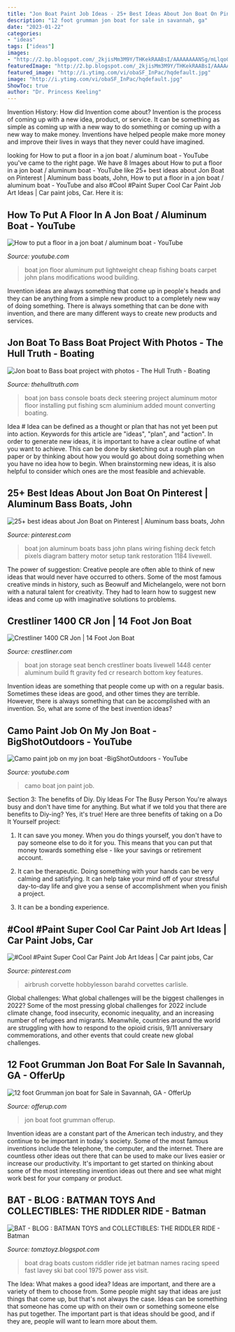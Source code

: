 ```yaml
---
title: "Jon Boat Paint Job Ideas - 25+ Best Ideas About Jon Boat On Pinterest"
description: "12 foot grumman jon boat for sale in savannah, ga"
date: "2023-01-22"
categories:
- "ideas"
tags: ["ideas"]
images:
- "http://2.bp.blogspot.com/_2kjisMm3M9Y/THKekRAABsI/AAAAAAAANSg/mLlqoOok18A/s1600/69+Lavey+Green+Riddler+Batman+Boat+1.jpg"
featuredImage: "http://2.bp.blogspot.com/_2kjisMm3M9Y/THKekRAABsI/AAAAAAAANSg/mLlqoOok18A/s1600/69+Lavey+Green+Riddler+Batman+Boat+1.jpg"
featured_image: "http://i.ytimg.com/vi/obaSF_InPac/hqdefault.jpg"
image: "http://i.ytimg.com/vi/obaSF_InPac/hqdefault.jpg"
ShowToc: true
author: "Dr. Princess Keeling"
---
```



Invention History: How did Invention come about?
Invention is the process of coming up with a new idea, product, or service. It can be something as simple as coming up with a new way to do something or coming up with a new way to make money. Inventions have helped people make more money and improve their lives in ways that they never could have imagined.

	

		
looking for How to put a floor in a jon boat / aluminum boat - YouTube you've came to the right page. We have 8 Images about How to put a floor in a jon boat / aluminum boat - YouTube like 25+ best ideas about Jon Boat on Pinterest | Aluminum bass boats, John, How to put a floor in a jon boat / aluminum boat - YouTube and also #Cool #Paint Super Cool Car Paint Job Art Ideas | Car paint jobs, Car. Here it is:
		
    
## How To Put A Floor In A Jon Boat / Aluminum Boat - YouTube

<img loading=lazy src="http://i.ytimg.com/vi/C0PpypzsvjU/maxresdefault.jpg" onerror="this.onerror=null;this.src='https://tse4.mm.bing.net/th?id=OIP.TTfmBi0M06gqfNN9xkZLbQHaEK&amp;pid=15.1';" alt="How to put a floor in a jon boat / aluminum boat - YouTube">

_Source: youtube.com_

>boat jon floor aluminum put lightweight cheap fishing boats carpet john plans modifications wood building. 

	

Invention ideas are always something that come up in people's heads and they can be anything from a simple new product to a completely new way of doing something. There is always something that can be done with invention, and there are many different ways to create new products and services.

    
## Jon Boat To Bass Boat Project With Photos - The Hull Truth - Boating

<img loading=lazy src="https://www.thehulltruth.com/attachment.php?attachmentid=257236&amp;stc=1&amp;d=1343646950" onerror="this.onerror=null;this.src='https://tse3.mm.bing.net/th?id=OIP.kvDD6jAgAOpaTFv3Nr7l_wHaFj&amp;pid=15.1';" alt="Jon boat to Bass boat project with photos - The Hull Truth - Boating">

_Source: thehulltruth.com_

>boat jon bass console boats deck steering project aluminum motor floor installing put fishing scm aluminium added mount converting boating. 

	

Idea #
Idea can be defined as a thought or plan that has not yet been put into action. Keywords for this article are "ideas", "plan", and "action". In order to generate new ideas, it is important to have a clear outline of what you want to achieve. This can be done by sketching out a rough plan on paper or by thinking about how you would go about doing something when you have no idea how to begin. When brainstorming new ideas, it is also helpful to consider which ones are the most feasible and achievable.

    
## 25+ Best Ideas About Jon Boat On Pinterest | Aluminum Bass Boats, John

<img loading=lazy src="https://i.pinimg.com/736x/27/f2/11/27f21121e37f24691f3b404d90953b4c.jpg" onerror="this.onerror=null;this.src='https://tse3.mm.bing.net/th?id=OIP.vkt-c4X-9j0JqXGxKfy9ZgHaF7&amp;pid=15.1';" alt="25+ best ideas about Jon Boat on Pinterest | Aluminum bass boats, John">

_Source: pinterest.com_

>boat jon aluminum boats bass john plans wiring fishing deck fetch pixels diagram battery motor setup tank restoration 1184 livewell. 

	

The power of suggestion:
Creative people are often able to think of new ideas that would never have occurred to others. Some of the most famous creative minds in history, such as Beowulf and Michelangelo, were not born with a natural talent for creativity. They had to learn how to suggest new ideas and come up with imaginative solutions to problems.

    
## Crestliner 1400 CR Jon | 14 Foot Jon Boat

<img loading=lazy src="https://images.crestliner.com/images/categories/key-features-2-x-2/large/key-features-2-x-2_43483.jpg" onerror="this.onerror=null;this.src='https://tse1.mm.bing.net/th?id=OIP.6Z8EIfAzgBia_86OXJRJkQHaEz&amp;pid=15.1';" alt="Crestliner 1400 CR Jon | 14 Foot Jon Boat">

_Source: crestliner.com_

>boat jon storage seat bench crestliner boats livewell 1448 center aluminum build ft gravity fed cr research bottom key features. 

	

Invention ideas are something that people come up with on a regular basis. Sometimes these ideas are good, and other times they are terrible. However, there is always something that can be accomplished with an invention. So, what are some of the best invention ideas?

    
## Camo Paint Job On My Jon Boat -BigShotOutdoors - YouTube

<img loading=lazy src="http://i.ytimg.com/vi/obaSF_InPac/hqdefault.jpg" onerror="this.onerror=null;this.src='https://tse4.mm.bing.net/th?id=OIP.vZCmjGQKgPWm7vBcqBsHTQHaFj&amp;pid=15.1';" alt="Camo paint job on my jon boat -BigShotOutdoors - YouTube">

_Source: youtube.com_

>camo boat jon paint job. 

	

Section 3: The benefits of Diy.
Diy Ideas For The Busy Person
You're always busy and don't have time for anything. But what if we told you that there are benefits to Diy-ing? Yes, it's true! Here are three benefits of taking on a Do It Yourself project:

1. It can save you money. When you do things yourself, you don't have to pay someone else to do it for you. This means that you can put that money towards something else - like your savings or retirement account.

2. It can be therapeutic. Doing something with your hands can be very calming and satisfying. It can help take your mind off of your stressful day-to-day life and give you a sense of accomplishment when you finish a project.

3. It can be a bonding experience.

    
## #Cool #Paint Super Cool Car Paint Job Art Ideas | Car Paint Jobs, Car

<img loading=lazy src="https://i.pinimg.com/736x/72/1d/6c/721d6c18f497964f898cbe827e78210f.jpg" onerror="this.onerror=null;this.src='https://tse2.mm.bing.net/th?id=OIP.JxjQGrD5eWyshDIf-9AgcwHaNK&amp;pid=15.1';" alt="#Cool #Paint Super Cool Car Paint Job Art Ideas | Car paint jobs, Car">

_Source: pinterest.com_

>airbrush corvette hobbylesson barahd corvettes carlisle. 

	

Global challenges: What global challenges will be the biggest challenges in 2022?
Some of the most pressing global challenges for 2022 include climate change, food insecurity, economic inequality, and an increasing number of refugees and migrants. Meanwhile, countries around the world are struggling with how to respond to the opioid crisis, 9/11 anniversary commemorations, and other events that could create new global challenges.

    
## 12 Foot Grumman Jon Boat For Sale In Savannah, GA - OfferUp

<img loading=lazy src="https://photos.offerup.com/3yTONYoAQoBfvF6y8J8OtrHRaFE=/600x1066/5c32/5c32a32187e24ac48e6961d6d7e4ced0.jpg" onerror="this.onerror=null;this.src='https://tse2.mm.bing.net/th?id=OIP.6M8C1q0jCS4LnT1ugH0EBAHaNK&amp;pid=15.1';" alt="12 foot Grumman jon boat for Sale in Savannah, GA - OfferUp">

_Source: offerup.com_

>jon boat foot grumman offerup. 

	

Invention ideas are a constant part of the American tech industry, and they continue to be important in today's society. Some of the most famous inventions include the telephone, the computer, and the internet. There are countless other ideas out there that can be used to make our lives easier or increase our productivity. It's important to get started on thinking about some of the most interesting invention ideas out there and see what might work best for your company or product.

    
## BAT - BLOG : BATMAN TOYS And COLLECTIBLES: THE RIDDLER RIDE - Batman

<img loading=lazy src="http://2.bp.blogspot.com/_2kjisMm3M9Y/THKekRAABsI/AAAAAAAANSg/mLlqoOok18A/s1600/69+Lavey+Green+Riddler+Batman+Boat+1.jpg" onerror="this.onerror=null;this.src='https://tse4.mm.bing.net/th?id=OIP.YT9MJebLk2keKdAzKoR6owHaHJ&amp;pid=15.1';" alt="BAT - BLOG : BATMAN TOYS and COLLECTIBLES: THE RIDDLER RIDE - Batman">

_Source: tomztoyz.blogspot.com_

>boat drag boats custom riddler ride jet batman names racing speed fast lavey ski bat cool 1975 power ass visit. 

	

The Idea: What makes a good idea?
Ideas are important, and there are a variety of them to choose from. Some people might say that ideas are just things that come up, but that's not always the case. Ideas can be something that someone has come up with on their own or something someone else has put together. The important part is that ideas should be good, and if they are, people will want to learn more about them.

